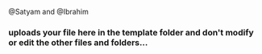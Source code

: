 @Satyam and @Ibrahim

### uploads your file here in the template folder and don't modify or edit the other files and folders...